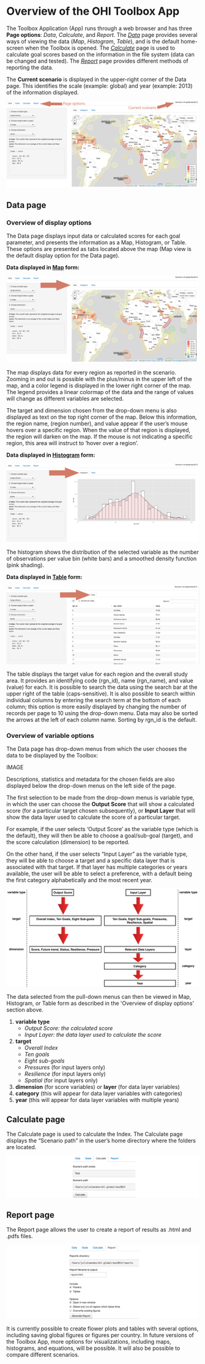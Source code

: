 # Overview of the OHI Toolbox App

The Toolbox Application (App) runs through a web browser and has three **Page options**: *Data*, *Calculate*, and *Report*. The [*Data*](https://github.com/OHI-Science/ohimanual/blob/master/tutorials/overview_toolbox_app.md#data-page) page provides several ways of viewing the data (*Map*, *Histogram*, *Table*), and is the default home-screen when the Toolbox is opened. The [*Calculate*](https://github.com/OHI-Science/ohimanual/blob/master/tutorials/overview_toolbox_app.md#calculate-page) page is used to calculate goal scores based on the information in the file system (data can be changed and tested). The [*Report*](https://github.com/OHI-Science/ohimanual/blob/master/tutorials/overview_toolbox_app.md#report-page) page provides different methods of reporting the data.  
  
The **Current scenario** is displayed in the upper-right corner of the Data page. This identifies the scale (example: global) and year (example: 2013) of the information displayed.  
  
![](./fig/homepage_view.png)

## Data page

### Overview of display options
The Data page displays input data or calculated scores for each goal parameter, and presents the information as a Map, Histogram, or Table. These options are presented as tabs located above the map (Map view is the default display option for the Data page).


**Data displayed in [Map](https://github.com/OHI-Science/ohimanual/blob/master/tutorials/overview_toolbox_app.md#map) form:**
  
![](./fig/datapage_view.png)

The map displays data for every region as reported in the scenario. Zooming in and out is possible with the plus/minus in the upper left of the map, and a color legend is displayed in the lower right corner of the map. The legend provides a linear colormap of the data and the range of values will change as different variables are selected. 

The target and dimension chosen from the drop-down menu is also displayed as text on the top right corner of the map. Below this information, the region name, (region number), and value appear if the user’s mouse hovers over a specific region. When the value of that region is displayed, the region will darken on the map. If the mouse is not indicating a specific region, this area will instruct to ‘hover over a region’.



**Data displayed in [Histogram](https://github.com/OHI-Science/ohimanual/blob/master/tutorials/overview_toolbox_app.md#histogram) form:**

![](./fig/histogrampage_view.png)

The histogram shows the distribution of the selected variable as the number of observations per value bin (white bars) and a smoothed density function (pink shading).



**Data displayed in [Table](https://github.com/OHI-Science/ohimanual/blob/master/tutorials/overview_toolbox_app.md#table) form:**
  
![](./fig/tablepage_view.png)

The table displays the target value for each region and the overall study area. It provides an identifying code (rgn_id), name (rgn_name), and value (value) for each. It is possible to search the data using the search bar at the upper right of the table (caps-sensitive). It is also possible to search within individual columns by entering the search term at the bottom of each column; this option is more easily displayed by changing the number of records per page to 10 using the drop-down menu. Data may also be sorted the arrows at the left of each column name. Sorting by rgn_id is the default.


### Overview of variable options

The Data page has drop-down menus from which the user chooses the data to be displayed by the Toolbox:

IMAGE

Descriptions, statistics and metadata for the chosen fields are also displayed below the drop-down menus on the left side of the page.


The first selection to be made from the drop-down menus is variable type, in which the user can choose the **Output Score** that will show a calculated score (for a particular target chosen subsequently), or **Input Layer** that will show the data layer used to calculate the score of a particular target.

For example, if the user selects ‘Output Score’ as the variable type (which is the default), they will then be able to choose a goal/sub-goal (target), and the score calculation (dimension) to be reported.

On the other hand, if the user selects “Input Layer” as the variable type, they will be able to choose a target and a specific data layer that is associated with that target. If that layer has multiple categories or years available, the user will be able to select a preference, with a default being the first category alphabetically and the most recent year.

![](./fig/overview_variable_options2.png)

The data selected from the pull-down menus can then be viewed in Map, Histogram, or Table form as described in the 'Overview of display options' section above.

1. **variable type**
    + *Output Score: the calculated score*
    + *Input Layer: the data layer used to calculate the score*
2. **target** 
    + *Overall Index*
    + *Ten goals*
    + *Eight sub-goals*
    + *Pressures* (for input layers only)
    + *Resilience* (for input layers only)
    + *Spatial* (for input layers only)
3. **dimension** (for score variables) or **layer** (for data layer variables)
4. **category** (this will appear for data layer variables with categories)
5. **year** (this will appear for data layer variables with multiple years)

## Calculate page
The Calculate page is used to calculate the Index. The Calculate page displays the “Scenario path” in the user’s home directory where the folders are located.

![](./fig/calculate_view.png)  
  

## Report page
The Report page allows the user to create a report of results as .html and .pdfs files.

![](./fig/reportpage_view.png)

It is currently possible to create flower plots and tables with several options, including saving global figures or figures per country. In future versions of the Toolbox App, more options for visualizations, including maps, histograms, and equations, will be possible. It will also be possible to compare different scenarios.
